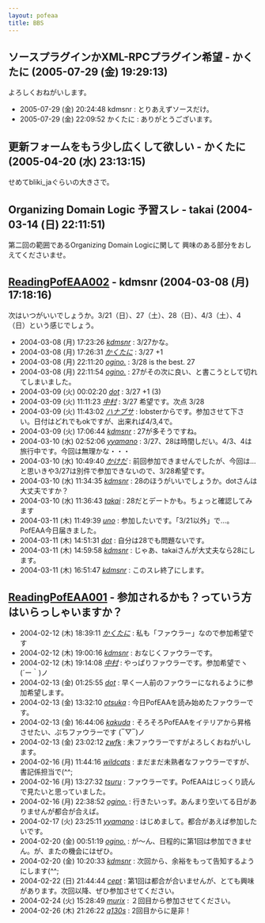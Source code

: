 ```yaml
---
layout: pofeaa
title: BBS
---
```


ソースプラグインかXML-RPCプラグイン希望 - かくたに (2005-07-29 (金) 19:29:13)
-----------------------------------------------------------------------------

よろしくおねがいします。

-   2005-07-29 (金) 20:24:48 kdmsnr : とりあえずソースだけ。
-   2005-07-29 (金) 22:09:52 かくたに : ありがとうございます。

更新フォームをもう少し広くして欲しい - かくたに (2005-04-20 (水) 23:13:15)
--------------------------------------------------------------------------

せめてbliki\_jaぐらいの大きさで。

Organizing Domain Logic 予習スレ - takai (2004-03-14 (日) 22:11:51)
-------------------------------------------------------------------

第二回の範囲であるOrganizing Domain Logicに関して
興味のある部分をおしえてくださいませ。

[ReadingPofEAA002](ReadingPofEAA002) - kdmsnr (2004-03-08 (月) 17:18:16)
------------------------------------------------------------------------

次はいつがいいでしょうか。3/21（日）、27（土）、28（日）、4/3（土）、4（日）という感じでしょう。

-   2004-03-08 (月) 17:23:26 *[kdmsnr](kdmsnr)* : 3/27かな。
-   2004-03-08 (月) 17:26:31 *[かくたに](かくたに)* : 3/27 +1
-   2004-03-08 (月) 22:11:20 *[ogino.](ogino.)* : 3/28 is the best. 27
-   2004-03-08 (月) 22:11:54 *[ogino.](ogino.)* :
    27がその次に良い、と書こうとして切れてしまいました。
-   2004-03-09 (火) 00:02:20 *[dot](dot)* : 3/27 +1 (3)
-   2004-03-09 (火) 11:11:23 *[中村](中村)* : 3/27 希望です。次点 3/28
-   2004-03-09 (火) 11:43:02 *[ハナブサ](ハナブサ)* :
    lobsterからです。参加させて下さい。日付はどれでもokですが、出来れば4/3,4で。
-   2004-03-09 (火) 17:06:44 *[kdmsnr](kdmsnr)* : 27が多そうですね。
-   2004-03-10 (水) 02:52:06 *[yyamano](yyamano)* :
    3/27、28は時間しだい。4/3、4は旅行中です。今回は無理かな・・・
-   2004-03-10 (水) 10:49:40 *[かけだ](かけだ)* :
    前回参加できませんでしたが、今回は...と思いきや3/27は別件で参加できないので、3/28希望です。
-   2004-03-10 (水) 11:34:35 *[kdmsnr](kdmsnr)* :
    28のほうがいいでしょうか。dotさんは大丈夫ですか？
-   2004-03-10 (水) 11:36:43 *[takai](takai)* :
    28だとデートかも。ちょっと確認してみます
-   2004-03-11 (木) 11:49:39 *[uno](uno)* :
    参加したいです。「3/21以外」で…。PofEAA今日届きました。
-   2004-03-11 (木) 14:51:31 *[dot](dot)* : 自分は28でも問題ないです。
-   2004-03-11 (木) 14:59:58 *[kdmsnr](kdmsnr)* :
    じゃあ、takaiさんが大丈夫なら28にします。
-   2004-03-11 (木) 16:51:47 *[kdmsnr](kdmsnr)* : このスレ終了にします。

[ReadingPofEAA001](ReadingPofEAA001) - 参加されるかも？っていう方はいらっしゃいますか？
---------------------------------------------------------------------------------------

-   2004-02-12 (木) 18:39:11 *[かくたに](かくたに)* :
    私も「ファウラー」なので参加希望です
-   2004-02-12 (木) 19:00:16 *[kdmsnr](kdmsnr)* :
    おなじくファウラーです。
-   2004-02-12 (木) 19:14:08 *[中村](中村)* :
    やっぱりファウラーです。参加希望でヽ(´ー｀)ノ
-   2004-02-13 (金) 01:25:55 *[dot](dot)* :
    早く一人前のファウラーになれるように参加希望します。
-   2004-02-13 (金) 13:32:10 *[otsuka](otsuka)* :
    今日PofEAAを読み始めたファウラーです。
-   2004-02-13 (金) 16:44:06
    *[kakuda](http://secure.ddo.jp/~kaku/tdiary/)* :
    そろそろPofEAAをイテリアから昇格させたい、ぷちファウラーです (‾▽‾)ノ
-   2004-02-13 (金) 23:02:12 *[zwfk](zwfk)* :
    未ファウラーですがよろしくおねがいします。
-   2004-02-16 (月) 11:44:16 *[wildcats](wildcats)* :
    まだまだ未熟者なファウラーですが、書記係担当で(\^\^;
-   2004-02-16 (月) 13:27:32 *[tsuru](tsuru)* :
    ファウラーです。PofEAAはじっくり読んで見たいと思っていました。
-   2004-02-16 (月) 22:38:52 *[ogino.](ogino.)* :
    行きたいっす。あんまり空いてる日がありませんが都合が合えば。
-   2004-02-17 (火) 23:25:11 *[yyamano](yyamano)* :
    はじめまして。都合があえば参加したいです。
-   2004-02-20 (金) 00:51:19 *[ogino.](ogino.)* :
    が〜ん、日程的に第1回は参加できません。が、またの機会にはぜひ。
-   2004-02-20 (金) 10:20:33 *[kdmsnr](kdmsnr)* :
    次回から、余裕をもって告知するようにします(\^\^;
-   2004-02-22 (日) 21:44:44 *[cept](cept)* :
    第1回は都合が合いませんが、とても興味があります。次回以降、ぜひ参加させてください。
-   2004-02-24 (火) 15:28:49 *[murix](murix)* :
    ２回目から参加させてください。
-   2004-02-26 (木) 21:26:22 *[q130s](q130s)* : 2回目からに是非！

